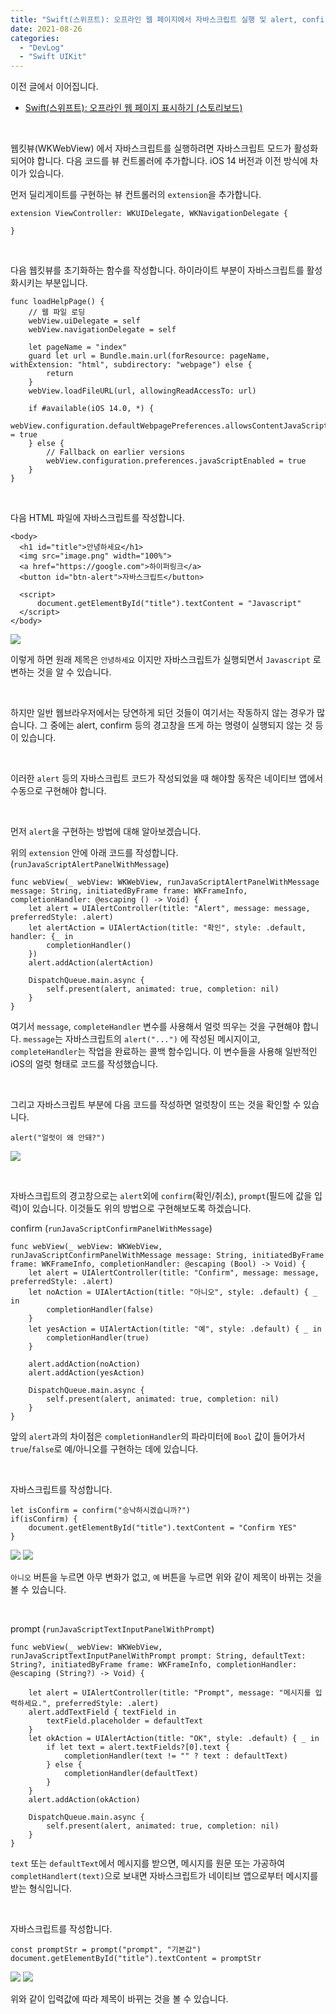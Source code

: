 ```yaml
---
title: "Swift(스위프트): 오프라인 웹 페이지에서 자바스크립트 실행 및 alert, confirm, prompt 띄우기 (스토리보드)"
date: 2021-08-26
categories: 
  - "DevLog"
  - "Swift UIKit"
---
```


이전 글에서 이어집니다.

- [Swift(스위프트): 오프라인 웹 페이지 표시하기 (스토리보드)](http://yoonbumtae.com/?p=3922)

 

웹킷뷰(WKWebView) 에서 자바스크립트를 실행하려면 자바스크립트 모드가 활성화되어야 합니다. 다음 코드를 뷰 컨트롤러에 추가합니다. iOS 14 버전과 이전 방식에 차이가 있습니다.

먼저 딜리게이트를 구현하는 뷰 컨트롤러의 `extension`을 추가합니다.

```
extension ViewController: WKUIDelegate, WKNavigationDelegate {
    
}

```

 

다음 웹킷뷰를 초기화하는 함수를 작성합니다. 하이라이트 부분이 자바스크립트를 활성화시키는 부분입니다.

```
func loadHelpPage() {
    // 웹 파일 로딩
    webView.uiDelegate = self
    webView.navigationDelegate = self

    let pageName = "index"
    guard let url = Bundle.main.url(forResource: pageName, withExtension: "html", subdirectory: "webpage") else {
        return
    }
    webView.loadFileURL(url, allowingReadAccessTo: url)
    
    if #available(iOS 14.0, *) {
        webView.configuration.defaultWebpagePreferences.allowsContentJavaScript = true
    } else {
        // Fallback on earlier versions
        webView.configuration.preferences.javaScriptEnabled = true
    }
}

```

 

다음 HTML 파일에 자바스크립트를 작성합니다.

```
<body>
  <h1 id="title">안녕하세요</h1>
  <img src="image.png" width="100%">
  <a href="https://google.com">하이퍼링크</a>
  <button id="btn-alert">자바스크립트</button>

  <script>
      document.getElementById("title").textContent = "Javascript"
  </script>
</body>
```

 ![](/assets/img/wp-content/uploads/2021/08/스크린샷-2021-08-26-오후-9.25.53.jpg)

이렇게 하면 원래 제목은 `안녕하세요` 이지만 자바스크립트가 실행되면서 `Javascript` 로 변하는 것을 알 수 있습니다.

 

하지만 일반 웹브라우저에서는 당연하게 되던 것들이 여기서는 작동하지 않는 경우가 많습니다. 그 중에는 alert, confirm 등의 경고창을 뜨게 하는 명령이 실행되지 않는 것 등이 있습니다.

 

이러한 `alert` 등의 자바스크립트 코드가 작성되었을 때 해야할 동작은 네이티브 앱에서 수동으로 구현해야 합니다.

 

먼저 `alert`을 구현하는 방법에 대해 알아보겠습니다.

위의 `extension` 안에 아래 코드를 작성합니다. (`runJavaScriptAlertPanelWithMessage`)

```
func webView(_ webView: WKWebView, runJavaScriptAlertPanelWithMessage message: String, initiatedByFrame frame: WKFrameInfo, completionHandler: @escaping () -> Void) {
    let alert = UIAlertController(title: "Alert", message: message, preferredStyle: .alert)
    let alertAction = UIAlertAction(title: "확인", style: .default, handler: {_ in
        completionHandler()
    })
    alert.addAction(alertAction)
    
    DispatchQueue.main.async {
        self.present(alert, animated: true, completion: nil)
    }
}
```

여기서 `message`, `completeHandler` 변수를 사용해서 얼럿 띄우는 것을 구현해야 합니다. `message`는 자바스크립트의 `alert("...")` 에 작성된 메시지이고, `completeHandler`는 작업을 완료하는 콜백 함수입니다. 이 변수들을 사용해 일반적인 iOS의 얼럿 형태로 코드를 작성했습니다.

 

그리고 자바스크립트 부분에 다음 코드를 작성하면 얼럿창이 뜨는 것을 확인할 수 있습니다.

```
alert("얼럿이 왜 안돼?")
```

 ![](/assets/img/wp-content/uploads/2021/08/스크린샷-2021-08-26-오후-9.34.23.jpg)

 

자바스크립트의 경고창으로는 `alert`외에 `confirm`(확인/취소), `prompt`(필드에 값을 입력)이 있습니다. 이것들도 위의 방법으로 구현해보도록 하겠습니다.

confirm (`runJavaScriptConfirmPanelWithMessage`)

```
func webView(_ webView: WKWebView, runJavaScriptConfirmPanelWithMessage message: String, initiatedByFrame frame: WKFrameInfo, completionHandler: @escaping (Bool) -> Void) {
    let alert = UIAlertController(title: "Confirm", message: message, preferredStyle: .alert)
    let noAction = UIAlertAction(title: "아니오", style: .default) { _ in
        completionHandler(false)
    }
    let yesAction = UIAlertAction(title: "예", style: .default) { _ in
        completionHandler(true)
    }
    
    alert.addAction(noAction)
    alert.addAction(yesAction)
    
    DispatchQueue.main.async {
        self.present(alert, animated: true, completion: nil)
    }
}
```

앞의 `alert`과의 차이점은 `completionHandler`의 파라미터에 `Bool` 값이 들어가서 `true`/`false`로 예/아니오를 구현하는 데에 있습니다.

 

자바스크립트를 작성합니다.

```
let isConfirm = confirm("승낙하시겠습니까?")
if(isConfirm) {
    document.getElementById("title").textContent = "Confirm YES"
}
```

 ![](/assets/img/wp-content/uploads/2021/08/스크린샷-2021-08-26-오후-9.42.30.jpg) ![](/assets/img/wp-content/uploads/2021/08/스크린샷-2021-08-26-오후-9.42.55.jpg)

`아니오` 버튼을 누르면 아무 변화가 없고, `예` 버튼을 누르면 위와 같이 제목이 바뀌는 것을 볼 수 있습니다.

 

prompt (`runJavaScriptTextInputPanelWithPrompt`)

```
func webView(_ webView: WKWebView, runJavaScriptTextInputPanelWithPrompt prompt: String, defaultText: String?, initiatedByFrame frame: WKFrameInfo, completionHandler: @escaping (String?) -> Void) {
    
    let alert = UIAlertController(title: "Prompt", message: "메시지를 입력하세요.", preferredStyle: .alert)
    alert.addTextField { textField in
        textField.placeholder = defaultText
    }
    let okAction = UIAlertAction(title: "OK", style: .default) { _ in
        if let text = alert.textFields?[0].text {
            completionHandler(text != "" ? text : defaultText)
        } else {
            completionHandler(defaultText)
        }
    }
    alert.addAction(okAction)
    
    DispatchQueue.main.async {
        self.present(alert, animated: true, completion: nil)
    }
}
```

`text` 또는 `defaultText`에서 메시지를 받으면, 메시지를 원문 또는 가공하여 `completHandlert(text)`으로 보내면 자바스크립트가 네이티브 앱으로부터 메시지를 받는 형식입니다.

 

자바스크립트를 작성합니다.

```
const promptStr = prompt("prompt", "기본값")
document.getElementById("title").textContent = promptStr
```

 ![](/assets/img/wp-content/uploads/2021/08/스크린샷-2021-08-26-오후-10.12.06.jpg) ![](/assets/img/wp-content/uploads/2021/08/스크린샷-2021-08-26-오후-9.59.05.jpg)

위와 같이 입력값에 따라 제목이 바뀌는 것을 볼 수 있습니다.
